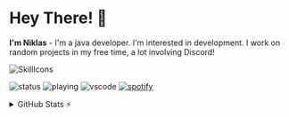 # Hey There! 👋
**I'm Niklas** - I'm a java developer. I'm interested in development. I work on random projects in my free time, a lot involving Discord!

![SkillIcons](https://skillicons.dev/icons?i=java,mongodb,redis)<br/>

![status](https://nocache.advaith.workers.dev?url=https://img.shields.io/endpoint?url=https://dev.discordprofiles.me/api/badge/status/741746562031419492?simple=true)
![playing](https://nocache.advaith.workers.dev?url=https://img.shields.io/endpoint?url=https://dev.discordprofiles.me/api/badge/playing/741746562031419492)
![vscode](https://nocache.advaith.workers.dev?url=https://img.shields.io/endpoint?url=https://dev.discordprofiles.me/api/badge/vscode/741746562031419492)
[![spotify](https://nocache.advaith.workers.dev?url=https://img.shields.io/endpoint?url=https://dev.discordprofiles.me/api/badge/spotify/741746562031419492)](https://dev.discordprofiles.me/openspotify/276544649148235776)

<details>
  <summary>GitHub Stats ⚡</summary>
  
  <a href="#">![GitHub stats](https://github-readme-stats.vercel.app/api?username=niklas326&theme=blueberry&count_private=true&hide_border=true&line_height=20)</a>
  <a href="#">![Top Langs](https://github-readme-stats.vercel.app/api/top-langs/?username=niklas326&layout=compact&theme=blueberry&count_private=true&hide_border=true)</a>
</details>
